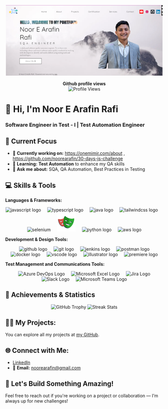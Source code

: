 <div align="center">
  <img src="Screenshot 2024-05-26 145615.png" alt="Welcome!" width="500"/>
</div>
<p align="center">
 <b>Github profile views</b></br>
  <img src="https://komarev.com/ghpvc/?username=noorearafin&label=Profile%20views&color=0e75b6&style=flat" alt="Profile Views"/>
</p>

# 👋 Hi, I'm **Noor E Arafin Rafi**
### Software Engineer in Test - I | Test Automation Engineer



## 🌟 Current Focus
- 🔭 **Currently working on:** https://onemimir.com/about , https://github.com/noorearafin/30-days-js-challenge
- 🌱 **Learning:** **Test Automation** to enhance my QA skills
- 💬 **Ask me about:** SQA, QA Automation, Best Practices in Testing



## 💻 Skills & Tools

**Languages & Frameworks:**  
<div align="center">
  <img src="https://skillicons.dev/icons?i=js" height="60" alt="javascript logo" />
  <img width="12" />
  <img src="https://skillicons.dev/icons?i=ts" height="60" alt="typescript logo" />
  <img width="12" />
  <img src="https://skillicons.dev/icons?i=java" height="60" alt="java logo" />
  <img width="12" />
  <img src="https://skillicons.dev/icons?i=c" height="60" alt="tailwindcss logo" />
  <img width="12" />
  <img src="https://skillicons.dev/icons?i=selenium" height="60" alt="selenium" />
  <img width="12" />
  <img src="https://github.com/microsoft/playwright/blob/main/packages/web/src/assets/playwright-logo.svg" height="60" alt="playwright logo" />
  <img width="12" />
  <img src="https://skillicons.dev/icons?i=py" height="60" alt="python logo" />
  <img width="12" />
  <img src="https://skillicons.dev/icons?i=aws" height="60" alt="aws logo" />
</div>

**Development & Design Tools:**
<div align="center">
  <img width="12" />
  <img src="https://skillicons.dev/icons?i=github" height="60" alt="github logo" />
  <img width="12" />
  <img src="https://skillicons.dev/icons?i=git" height="60" alt="git logo" />
  <img width="12" />
  <img src="https://skillicons.dev/icons?i=jenkins" height="60" alt="jenkins logo" />
  <img width="12" />
  <img src="https://skillicons.dev/icons?i=postman" height="60" alt="postman logo" />
  <img width="12" />
  <img src="https://skillicons.dev/icons?i=docker" height="60" alt="docker logo" />
  <img width="12" />
  <img src="https://skillicons.dev/icons?i=vscode" height="60" alt="vscode logo" />
  <img width="12" />
  <img src="https://skillicons.dev/icons?i=illustrator" height="60" alt="illustrator logo" />
  <img width="12" />
  <img src="https://skillicons.dev/icons?i=premiere" height="60" alt="premiere logo" />
</div>

**Test Management and Communications Tools:**

<div align="center">
  <img width="12" />
  <img src="https://www.svgrepo.com/show/448271/azure-devops.svg" alt="Azure DevOps Logo" height="60" />
  <img width="12" />
<img src="https://www.logo.wine/a/logo/Microsoft_Excel/Microsoft_Excel-Logo.wine.svg" alt="Microsoft Excel Logo" height="60" />
   <img width="12" />
    <img src="https://atlassian.design/assets/images/logos/jira.svg" alt="Jira Logo" height="60" />
   <img width="12" />
   <img src="https://a.slack-edge.com/80588/marketing/img/meta/favicon-96.png" alt="Slack Logo" height="60" />
    <img width="12" />
  <img src="https://www.logo.wine/a/logo/Microsoft_Teams/Microsoft_Teams-Logo.wine.svg" alt="Microsoft Teams Logo" height="60" />

</div>


## 🚀 Achievements & Statistics
<div align="center">
  <img src="https://github-profile-trophy.vercel.app?username=noorearafin&theme=dracula&column=-1&row=1&margin-w=8&margin-h=8&no-bg=false&no-frame=false&order=4" height="150" alt="GitHub Trophy" />
  <img src="https://streak-stats.demolab.com?user=noorearafin&locale=en&mode=daily&theme=dracula&hide_border=false&border_radius=5&order=3" height="150" alt="Streak Stats" />
</div>


## 🧑‍💻 My Projects:
You can explore all my projects at [my GitHub](https://github.com/noorearafin/).


## 🌐 Connect with Me:
- [LinkedIn](https://www.linkedin.com/in/noor-e-arafin-rafi-18a2911a7/) 
- 📧 **Email:** [noorearafin@gmail.com](mailto:noorearafin@gmail.com)


## 🚀 Let's Build Something Amazing!
Feel free to reach out if you're working on a project or collaboration — I’m always up for new challenges!
